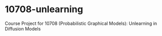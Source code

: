 # 10708-unlearning
Course Project for 10708 (Probabilistic Graphical Models): Unlearning in Diffusion Models
